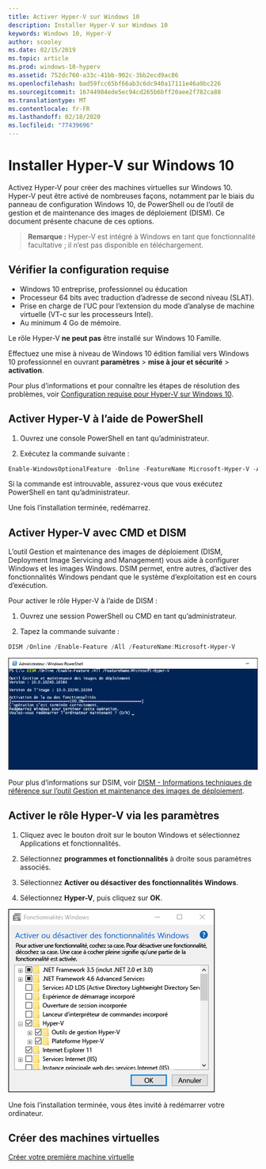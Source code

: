 ```yaml
---
title: Activer Hyper-V sur Windows 10
description: Installer Hyper-V sur Windows 10
keywords: Windows 10, Hyper-V
author: scooley
ms.date: 02/15/2019
ms.topic: article
ms.prod: windows-10-hyperv
ms.assetid: 752dc760-a33c-41bb-902c-3bb2ecd9ac86
ms.openlocfilehash: bad59fcc65bf66ab3c6dc940a17111e46a9bc226
ms.sourcegitcommit: 16744984ede5ec94cd265b6bff20aee2f782ca88
ms.translationtype: MT
ms.contentlocale: fr-FR
ms.lasthandoff: 02/18/2020
ms.locfileid: "77439696"
---
```

# <a name="install-hyper-v-on-windows-10"></a>Installer Hyper-V sur Windows 10

Activez Hyper-V pour créer des machines virtuelles sur Windows 10.  
Hyper-V peut être activé de nombreuses façons, notamment par le biais du panneau de configuration Windows 10, de PowerShell ou de l’outil de gestion et de maintenance des images de déploiement (DISM). Ce document présente chacune de ces options.

> **Remarque :** Hyper-V est intégré à Windows en tant que fonctionnalité facultative ; il n’est pas disponible en téléchargement.

## <a name="check-requirements"></a>Vérifier la configuration requise

* Windows 10 entreprise, professionnel ou éducation
* Processeur 64 bits avec traduction d’adresse de second niveau (SLAT).
* Prise en charge de l’UC pour l’extension du mode d’analyse de machine virtuelle (VT-c sur les processeurs Intel).
* Au minimum 4 Go de mémoire.

Le rôle Hyper-V **ne peut pas** être installé sur Windows 10 Famille.

Effectuez une mise à niveau de Windows 10 édition familial vers Windows 10 professionnel en ouvrant **paramètres** > **mise à jour et sécurité** > **activation**.

Pour plus d’informations et pour connaître les étapes de résolution des problèmes, voir [Configuration requise pour Hyper-V sur Windows 10](../reference/hyper-v-requirements.md).

## <a name="enable-hyper-v-using-powershell"></a>Activer Hyper-V à l’aide de PowerShell

1. Ouvrez une console PowerShell en tant qu’administrateur.

2. Exécutez la commande suivante :

  ```powershell
  Enable-WindowsOptionalFeature -Online -FeatureName Microsoft-Hyper-V -All
  ```

  Si la commande est introuvable, assurez-vous que vous exécutez PowerShell en tant qu’administrateur.

Une fois l’installation terminée, redémarrez.

## <a name="enable-hyper-v-with-cmd-and-dism"></a>Activer Hyper-V avec CMD et DISM

L’outil Gestion et maintenance des images de déploiement (DISM, Deployment Image Servicing and Management) vous aide à configurer Windows et les images Windows.  DSIM permet, entre autres, d’activer des fonctionnalités Windows pendant que le système d’exploitation est en cours d’exécution.

Pour activer le rôle Hyper-V à l’aide de DISM :

1. Ouvrez une session PowerShell ou CMD en tant qu’administrateur.

1. Tapez la commande suivante :

  ```powershell
  DISM /Online /Enable-Feature /All /FeatureName:Microsoft-Hyper-V
  ```

  ![Fenêtre de console montrant Hyper-V en cours d’activation.](media/dism_upd.png)

Pour plus d’informations sur DSIM, voir [DISM - Informations techniques de référence sur l’outil Gestion et maintenance des images de déploiement](<https://docs.microsoft.com/previous-versions/windows/it-pro/windows-8.1-and-8/hh824821(v=win.10)>).

## <a name="enable-the-hyper-v-role-through-settings"></a>Activer le rôle Hyper-V via les paramètres

1. Cliquez avec le bouton droit sur le bouton Windows et sélectionnez Applications et fonctionnalités.

2. Sélectionnez **programmes et fonctionnalités** à droite sous paramètres associés. 

3. Sélectionnez **Activer ou désactiver des fonctionnalités Windows**.

4. Sélectionnez **Hyper-V**, puis cliquez sur **OK**.

![Boîte de dialogue des programmes et fonctionnalités Windows](media/enable_role_upd.png)

Une fois l’installation terminée, vous êtes invité à redémarrer votre ordinateur.

## <a name="make-virtual-machines"></a>Créer des machines virtuelles

[Créer votre première machine virtuelle](quick-create-virtual-machine.md)
